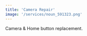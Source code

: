 ```yaml
---
title: 'Camera Repair'
image: '/services/noun_591323.png'
---
```


Camera & Home button replacement.
